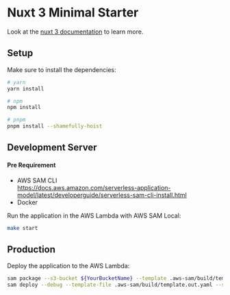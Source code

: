 # Nuxt 3 Minimal Starter

Look at the [nuxt 3 documentation](https://v3.nuxtjs.org) to learn more.

## Setup

Make sure to install the dependencies:

```bash
# yarn
yarn install

# npm
npm install

# pnpm
pnpm install --shamefully-hoist
```

## Development Server
#### Pre Requirement

* AWS SAM CLI  
https://docs.aws.amazon.com/serverless-application-model/latest/developerguide/serverless-sam-cli-install.html
* Docker

Run the application in the AWS Lambda with AWS SAM Local:  

```bash
make start
```

## Production

Deploy the application to the AWS Lambda:

```bash
sam package --s3-bucket ${YourBucketName} --template .aws-sam/build/template.yaml --output-template-file .aws-sam/build/template.out.yaml
sam deploy --debug --template-file .aws-sam/build/template.out.yaml --stack-name ${StackName} --capabilities CAPABILITY_IAM
```
